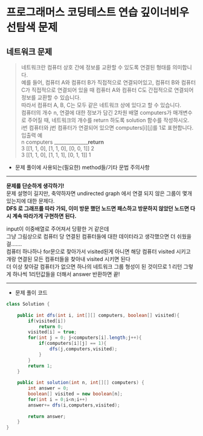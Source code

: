# 프로그래머스 코딩테스트 연습 깊이너비우선탐색 문제 

## 네트워크 문제 
> 네트워크란 컴퓨터 상호 간에 정보를 교환할 수 있도록 연결된 형태를 의미합니다.                 
> 예를 들어, 컴퓨터 A와 컴퓨터 B가 직접적으로 연결되어있고, 컴퓨터 B와 컴퓨터 C가 직접적으로 연결되어 있을 때 컴퓨터 A와 컴퓨터 C도 간접적으로 연결되어 정보를 교환할 수 있습니다.               
> 따라서 컴퓨터 A, B, C는 모두 같은 네트워크 상에 있다고 할 수 있습니다.            
> 컴퓨터의 개수 n, 연결에 대한 정보가 담긴 2차원 배열 computers가 매개변수로 주어질 때, 네트워크의 개수를 return 하도록 solution 함수를 작성하시오.           
>i번 컴퓨터와 j번 컴퓨터가 연결되어 있으면 computers[i][j]를 1로 표현합니다.                
>입출력 예                
>n	computers __________________return____          
>3	[[1, 1, 0], [1, 1, 0], [0, 0, 1]]	2                 
>3	[[1, 1, 0], [1, 1, 1], [0, 1, 1]]	1                     


* 문제 풀이에 사용되는(필요한) method들/기타 문법 주의사항
*******************************
**문제를 단순하게 생각하기!**             
문제 설명이 길지만, 축약하자면 undirected graph 에서 연결 되지 않은 그룹이 몇개 있는지에 대한 문제다.           
**DFS 로 그래프를 따라 가되, 이미 방문 했던 노드면 패스하고 방문하지 않았던 노드면 다시 계속 따라가게 구현하면 된다.**                           

input이 이중배열로 주어져서 당황한 거 같은데           
그냥 그림상으로 컴퓨터 당 연결된 컴퓨터들에 대한 데이터라고 생각했으면 더 쉬웠을 걸.......            
컴퓨터 하나하나 for문으로 찾아가서 visited된게 아니면 해당 컴퓨터 visited 시키고 걔랑 연결된 모든 컴퓨터들을 찾아내 visited 시키면 된다           
더 이상 찾아갈 컴퓨터가 없으면 하나의 네트워크 그룹 형성이 된 것이므로 1 리턴
그렇게 하나씩 1리턴값들을 더해서 answer 반환하면 끝!                      
  

************************************


* 문제 풀이 코드 
```java
class Solution {
    
    public int dfs(int i, int[][] computers, boolean[] visited){
        if(visited[i])
            return 0;
        visited[i] = true;
        for(int j = 0; j<computers[i].length;j++){
            if(computers[i][j] == 1){
                dfs(j,computers,visited);
            }
        }
        return 1;
    }
    
    public int solution(int n, int[][] computers) {
        int answer = 0;
        boolean[] visited = new boolean[n];
        for(int i = 0;i<n;i++)
        answer+= dfs(i,computers,visited);
        
        return answer;
    }
}
```
